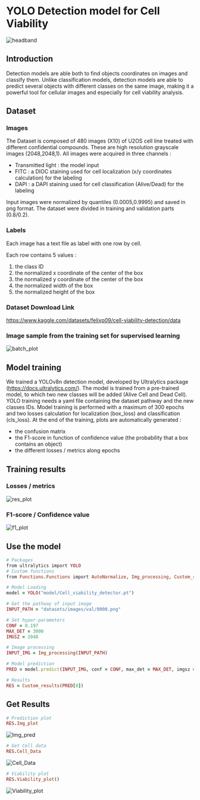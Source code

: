# YOLO Detection model for Cell Viability
![headband](Other/headband.png)

## Introduction
Detection models are able both to find objects coordinates on images and classify them. Unlike classification models, detection models are able to predict several objects with different classes on the same image, making it a powerful tool for cellular images and especially for cell viability analysis.

## Dataset
### Images
The Dataset is composed of 480 images (X10) of U2OS cell line treated with different confidential compounds. These are high resolution grayscale images (2048,2048,1).
All images were acquired in three channels :
  - Transmitted light : the model  input
  - FITC : a DIOC staining used for cell localization (x/y coordinates calculation) for the labeling
  - DAPI : a DAPI staining used for cell classification (Alive/Dead) for the labeling

Input images were normalized by quantiles (0.0005,0.9995) and saved in png format. The dataset were divided in training and validation parts (0.8/0.2).

### Labels
Each image has a text file as label with one row by cell.

Each row contains 5 values :
  1. the class ID
  2. the normalized x coordinate of the center of the box
  3. the normalized y coordinate of the center of the box
  4. the normalized width of the box
  5. the normalized height of the box


### Dataset Download Link
https://www.kaggle.com/datasets/felixp09/cell-viability-detection/data


### Image sample from the training set for supervised learning
![batch_plot](plots/train_batch0.jpg)

## Model training
We trained a YOLOv8n detection model, developed by Ultralytics package (https://docs.ultralytics.com/). The model is trained from a pre-trained model, to which two new classes will be added (Alive Cell and Dead Cell).
YOLO training needs a yaml file containing the dataset pathway and the new classes IDs.
Model training is performed with a maximum of 300 epochs and two losses calculation for localization (box_loss) and classification (cls_loss).
At the end of the training, plots are automatically generated :
  - the confusion matrix
  - the F1-score in function of confidence value (the probability that a box contains an object)
  - the different losses / metrics along epochs

## Training results
### Losses / metrics
![res_plot](plots/results.png)
### F1-score / Confidence value
![f1_plot](plots/F1_curve.png)

## Use the model

```ruby
# Packages
from ultralytics import YOLO
# Custom functions
from Functions.Functions import AutoNormalize, Img_processing, Custom_results

# Model Loading
model = YOLO("model/Cell_viability_detector.pt")

# Get the pathway of input image
INPUT_PATH = "datasets/images/val/0000.png"

# Set hyper-parameters
CONF = 0.197
MAX_DET = 3000
IMGSZ = 2048

# Image processing
INPUT_IMG = Img_processing(INPUT_PATH)

# Model prediction
PRED = model.predict(INPUT_IMG, conf = CONF, max_det = MAX_DET, imgsz = IMGSZ)

# Results
RES = Custom_results(PRED[0])
```
## Get Results

```ruby
# Prediction plot
RES.Img_plot
```

![Img_pred](Other/img_pred.png)

```ruby
# Get Cell data
RES.Cell_Data
```

![Cell_Data](Other/Cell_Data.png)

```ruby
# Viability plot
RES.Viability_plot()
```

![Viability_plot](Other/Vialbility_plot.png)

